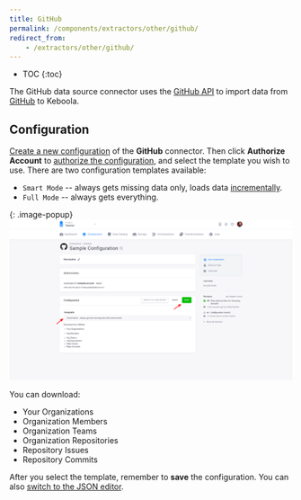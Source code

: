 ```yaml
---
title: GitHub
permalink: /components/extractors/other/github/
redirect_from:
    - /extractors/other/github/
---
```


* TOC
{:toc}

The GitHub data source connector uses the [GitHub API](https://developer.github.com/v3/) to import data from [GitHub](https://github.com/)
to Keboola.

## Configuration
[Create a new configuration](/components/#creating-component-configuration) of the **GitHub** connector.
Then click **Authorize Account** to [authorize the configuration](/components/#authorization), and
select the template you wish to use. There are two configuration templates available:

- `Smart Mode` -- always gets missing data only, loads data [incrementally](/storage/tables/#incremental-loading).
- `Full Mode` -- always gets everything.

{: .image-popup}
![Screenshot - GitHub configuration](/components/extractors/other/github/github-1.png)

You can download:

- Your Organizations
- Organization Members
- Organization Teams
- Organization Repositories
- Repository Issues
- Repository Commits

After you select the template, remember to **save** the configuration.
You can also [switch to the JSON editor](/components/extractors/other/generic/#template-mode).
